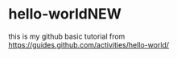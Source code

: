 # hello-worldNEW
this is my github basic tutorial from https://guides.github.com/activities/hello-world/
